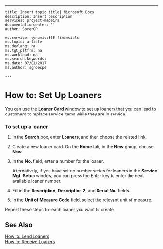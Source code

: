 ---
    title: Insert topic title| Microsoft Docs
    description: Insert description
    services: project-madeira
    documentationcenter: ''
    author: SorenGP

    ms.service: dynamics365-financials
    ms.topic: article
    ms.devlang: na
    ms.tgt_pltfrm: na
    ms.workload: na
    ms.search.keywords:
    ms.date: 07/01/2017
    ms.author: sgroespe

    ---
# How to: Set Up Loaners
You can use the **Loaner Card** window to set up loaners that you can lend to customers to replace service items while they are in service.  
  
### To set up a loaner  
  
1.  In the **Search** box, enter **Loaners**, and then choose the related link.  
  
2.  Create a new loaner card. On the **Home** tab, in the **New** group, choose **New**.  
  
3.  In the **No.** field, enter a number for the loaner.  
  
     Alternatively, if you have set up number series for loaners in the **Service Mgt. Setup** window, you can press the Enter key to enter the next available loaner number.  
  
4.  Fill in the **Description**, **Description 2**, and **Serial No.** fields.  
  
5.  In the **Unit of Measure Code** field, select the relevant unit of measure.  
  
 Repeat these steps for each loaner you want to create.  
  
## See Also  
 [How to: Lend Loaners](../Service/how-to-lend-loaners.md)   
 [How to: Receive Loaners](../Service/how-to-receive-loaners.md)